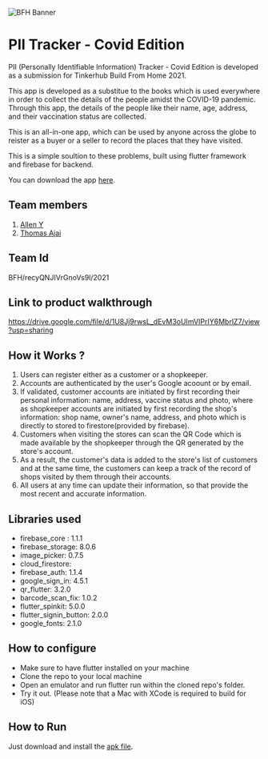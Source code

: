 ![BFH Banner](https://trello-attachments.s3.amazonaws.com/542e9c6316504d5797afbfb9/542e9c6316504d5797afbfc1/39dee8d993841943b5723510ce663233/Frame_19.png)

# PII Tracker - Covid Edition

 PII (Personally Identifiable Information) Tracker - Covid Edition is developed as a submission for Tinkerhub Build From Home 2021.

 This app is developed as a substitue to the books which is used everywhere in order to collect the details of the people amidst the COVID-19 pandemic. Through this app, the details of the people like their name, age, address, and their vaccination status are collected.

 This is an all-in-one app, which can be used by anyone across the globe to reister as a buyer or a seller to record the places that they have visited.

 This is a simple soultion to these problems, built using flutter framework and firebase for backend.

 You can download the app [here](https://drive.google.com/file/d/1J8AlYJotK2_KmnQYkl8fLCxWZcgBZuUW/view?usp=sharing).

## Team members

1. [Allen Y](https://github.com/Alleny244)
2. [Thomas Ajai](https://github.com/thomasajai001)

## Team Id

BFH/recyQNJIVrGnoVs9l/2021

## Link to product walkthrough

https://drive.google.com/file/d/1U8Jj9rwsL_dEvM3oUImVIPrIY6MbrlZ7/view?usp=sharing

## How it Works ?

1. Users can register either as a customer or a shopkeeper.
2. Accounts are authenticated by the user's Google acoount or by email.
3. If validated, customer accounts are initiated by first recording their personal information: name, address, vaccine status and photo, where as shopkeeper accounts are initiated by first recording the shop's information: shop name, owner's name, address, and photo which is directly to stored to firestore(provided by firebase).
4. Customers when visiting the stores can scan the QR Code which is made available by the shopkeeper through the QR generated by the store's account.
5. As a result, the customer's data is added to the store's list of customers and at the same time, the customers can keep a track of the record of shops visited by them through their accounts.
6. All users at any time can update their information, so that provide the most recent and accurate information.

## Libraries used

- firebase_core : 1.1.1
- firebase_storage: 8.0.6
- image_picker: 0.7.5
- cloud_firestore:
- firebase_auth: 1.1.4
- google_sign_in: 4.5.1
- qr_flutter: 3.2.0
- barcode_scan_fix: 1.0.2
- flutter_spinkit: 5.0.0
- flutter_signin_button: 2.0.0
- google_fonts: 2.1.0

## How to configure

- Make sure to have flutter installed on your machine
- Clone the repo to your local machine
- Open an emulator and run flutter run within the cloned repo's folder.
- Try it out. (Please note that a Mac with XCode is required to build for iOS)

## How to Run

Just download and install the [apk file](https://drive.google.com/file/d/1J8AlYJotK2_KmnQYkl8fLCxWZcgBZuUW/view?usp=sharing).
